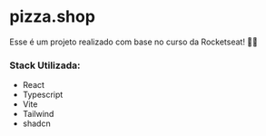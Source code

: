 # pizza.shop

Esse é um projeto realizado com base no curso da Rocketseat! 🚀💜

### Stack Utilizada:

- React
- Typescript
- Vite
- Tailwind
- shadcn